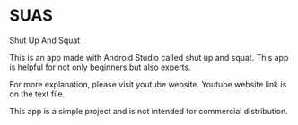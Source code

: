 # SUAS
Shut Up And Squat

This is an app made with Android Studio called shut up and squat.
This app is helpful for not only beginners but also experts. 

For more explanation, please visit youtube website. Youtube website link is on the text file.


This app is a simple project and is not intended for commercial distribution.

